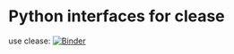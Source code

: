 # Python interfaces for clease
use clease: 
[![Binder](https://mybinder.org/badge_logo.svg)](https://mybinder.org/v2/gh/matbinder/clease-example/master?filepath=clease.ipynb)

